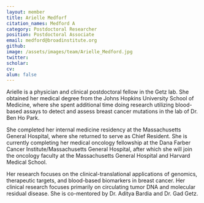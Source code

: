 ```yaml
---
layout: member
title: Arielle Medforf
citation_names: Medford A
category: Postdoctoral Researcher
position: Postdoctoral Associate
email: medford@broadinstitute.org
github: 
image: /assets/images/team/Arielle_Medford.jpg
twitter: 
scholar: 
cv:
alum: false
---
```


Arielle is a physician and clinical postdoctoral fellow in the Getz lab. She obtained her medical degree from the Johns Hopkins University School of Medicine, where she spent additional time doing research utilizing blood-based assays to detect and assess breast cancer mutations in the lab of Dr. Ben Ho Park.

She completed her internal medicine residency at the Massachusetts General Hospital, where she returned to serve as Chief Resident. She is currently completing her medical oncology fellowship at the Dana Farber Cancer Institute/Massachusetts General Hospital, after which she will join the oncology faculty at the Massachusetts General Hospital and Harvard Medical School.

Her research focuses on the clinical-translational applications of genomics, therapeutic targets, and blood-based biomarkers in breast cancer. Her clinical research focuses primarily on circulating tumor DNA and molecular residual disease. She is co-mentored by Dr. Aditya Bardia and Dr. Gad Getz.
